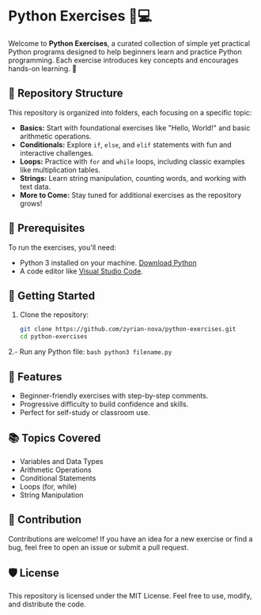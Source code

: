 # Python Exercises 🐍💻

Welcome to **Python Exercises**, a curated collection of simple yet practical Python programs designed to help beginners learn and practice Python programming. Each exercise introduces key concepts and encourages hands-on learning. 🚀

## 📂 Repository Structure
This repository is organized into folders, each focusing on a specific topic:

- **Basics:** Start with foundational exercises like "Hello, World!" and basic arithmetic operations.
- **Conditionals:** Explore `if`, `else`, and `elif` statements with fun and interactive challenges.
- **Loops:** Practice with `for` and `while` loops, including classic examples like multiplication tables.
- **Strings:** Learn string manipulation, counting words, and working with text data.
- **More to Come:** Stay tuned for additional exercises as the repository grows!

## 🔧 Prerequisites
To run the exercises, you'll need:
- Python 3 installed on your machine. [Download Python](https://www.python.org/downloads/)
- A code editor like [Visual Studio Code](https://code.visualstudio.com/).

## 🚀 Getting Started
1. Clone the repository:
   ```bash
   git clone https://github.com/zyrian-nova/python-exercises.git
   cd python-exercises
   ```
2.- Run any Python file:
    ```bash
    python3 filename.py
    ```

## 🌟 Features
- Beginner-friendly exercises with step-by-step comments.
- Progressive difficulty to build confidence and skills.
- Perfect for self-study or classroom use.

## 📚 Topics Covered
- Variables and Data Types
- Arithmetic Operations
- Conditional Statements
- Loops (for, while)
- String Manipulation

## 📝 Contribution
Contributions are welcome! If you have an idea for a new exercise or find a bug, feel free to open an issue or submit a pull request.

## 🛡️ License
This repository is licensed under the MIT License. Feel free to use, modify, and distribute the code.

